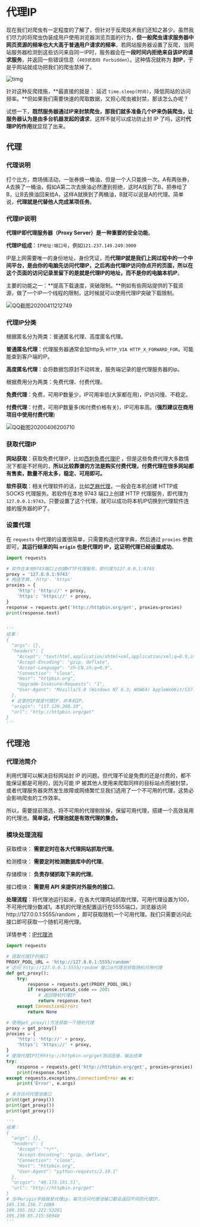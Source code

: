 # 代理IP

现在我们对爬虫有一定程度的了解了，但针对于反爬技术我们还知之甚少。虽然我们尽力的将爬虫伪装成用户使用浏览器浏览页面的行为，**但一般爬虫请求服务器中网页资源的频率也大大高于普通用户请求的频率**，若网站服务器设置了反爬，当网站服务器检测到这些访问来自同一IP时，服务器会在**一段时间内拒绝来自该IP的请求服务**，并返回一些错误信息（`403状态码 Forbidden`）。这种情况就称为 **封IP**，于是乎网站就成功把我们的爬虫禁掉了。

![timg](image/timg.jpg)

针对这种反爬措施，**最直接的就是： 延迟 `time.sleep(时间)`，降低网站的访问频率。**但如果我们需要快速的爬取数据，又担心爬虫被封禁，那该怎么办呢？

试想一下，**既然服务器通过IP来封禁爬虫，那我们就多准备几个IP来伪装爬虫，让服务器认为是由多台机器发起的请求**，这样不就可以成功防止封 IP 了吗，这时**代理IP的作用**就显现了出来。

## 代理

### 代理说明

打个比方，商场搞活动，一张券换一桶油，但是一个人只能换一次。A有两张券，A去换了一桶油，假如A第二次去换油必然遭到拒绝，这时A找到了B，把券给了B，让B去换油回来给A，这样A就换到了两桶油，B就可以说是A的代理。简单说，**代理就是代替他人完成某项任务**。

### 代理IP说明

**代理IP即代理服务器（Proxy Server）是一种重要的安全功能**。

**代理IP组成**：`IP地址:端口号`，例如`121.237.149.249:3000`

IP是上网需要唯一的身份地址，身份凭证，而**代理IP就是我们上网过程中的一个中间平台，是由你的电脑先访问代理IP，之后再由代理IP访问你点开的页面，所以在这个页面的访问记录里留下的是就是代理IP的地址，而不是你的电脑本机IP**。

主要的功能之一：**提高下载速度，突破限制。**例如有些网站提供的下载资源，做了一个IP一个线程的限制，这时候就可以使用代理IP突破下载限制。

![QQ截图20200411212749](image/QQ截图20200411212749.png)

### 代理IP分类

根据匿名分为两类：普通匿名代理、高度匿名代理。

**普通匿名代理**：代理服务器通常会加http头 `HTTP_VIA HTTP_X_FORWARD_FOR`，可能能查到客户端的IP。

**高度匿名代理**：会将数据包原封不动转发，服务端记录的是代理服务器的ip。

根据费用分为两类：免费代理、付费代理。

**免费代理**：免费，可用IP数量少，IP可用率低(大家都在用)，IP访问慢、不稳定。

**付费代理**：付费，可用IP数量多(和付费价格有关)，IP可用率高。(**强烈建议在商用项目中使用付费代理**)

![QQ截图20200406200710](image/QQ截图20200406200710.png)

### 获取代理IP

**网站获取**：获取免费代理IP，比如[西刺免费代理IP](http://www.xicidaili.com/) ，但是这些免费代理大多数情况下都是不好用的，**所以比较靠谱的方法是购买付费代理，付费代理在很多网站都有售卖，数量不用太多，稳定、可用即可。**

**软件获取**：相关代理软件的话，比如[芝麻代理](http://www.zhimaruanjian.com/)，一般会在本机创建 HTTP或SOCKS 代理服务。若软件在本地 9743 端口上创建 HTTP 代理服务，即代理为 `127.0.0.1:9743`，只要设置了这个代理，就可以成功将本机IP切换到代理软件连接的服务器的IP了。

### 设置代理

在 `requests` 中代理的设置很简单，只需要构造代理字典，然后通过 `proxies` 参数即可，**其运行结果的叫 `origin` 也是代理的 IP，这证明代理已经设置成功**。

```python
import requests

# 软件在本地9743端口上创建HTTP代理服务，即代理为127.0.0.1:9743
proxy = '127.0.0.1:9743'
# 构造字典，'http'、'https'
proxies = {
    'http': 'http://' + proxy,
    'https': 'https://' + proxy,
}
response = requests.get('http://httpbin.org/get', proxies=proxies)
print(response.text)


'''
结果：
{
  "args": {}, 
  "headers": {
    "Accept": "text/html,application/xhtml+xml,application/xml;q=0.9,image/webp,image/apng,*/*;q=0.8", 
    "Accept-Encoding": "gzip, deflate", 
    "Accept-Language": "zh-CN,zh;q=0.9", 
    "Connection": "close", 
    "Host": "httpbin.org", 
    "Upgrade-Insecure-Requests": "1", 
    "User-Agent": "Mozilla/5.0 (Windows NT 6.3; WOW64) AppleWebKit/537.36 (KHTML, like Gecko) Chrome/63.0.3239.132 Safari/537.36"
  }, 
  # 这里的IP就是代理IP，非本机IP。
  "origin": "117.139.208.10", 
  "url": "http://httpbin.org/get"
}
'''
```

## 代理池

### 代理池简介

利用代理可以解决目标网站封 IP 的问题。但代理不论是免费的还是付费的，都不能保证都是可用的，因为可能 IP 被其他人使用来爬取同样的目标站点而被封禁，或者代理服务器突然发生故障或网络繁忙旦我们选用了一个不可用的代理，这势必会影响爬虫的工作效率。

所以，需要提前筛选，将不可用的代理剔除掉，保留可用代理，搭建一个高效易用的代理池。**简单说，代理池就是有效代理的集合。**

### 模块处理流程

获取模块： **需要定时在各大代理网站抓取代理**。

检测模块： **需要定时检测数据库中的代理**。

存储模块： **负责存储抓取下来的代理**。

接口模块： **需要用 API 来提供对外服务的接口**。

**处理流程**：将代理池运行起来，在各大代理网站抓取代理，可用代理设置为100，不可用代理分数减1。本机的代理池配置运行在5555端口，浏览器访问http://127.0.0.1:5555/random ，即可获取随机一个可用代理。我们只需要访问此接口即可获取一个随机可用代理。

详情参考：[IP代理池](https://blog.csdn.net/HYdongdong2063/article/details/91867296)

```python
import requests

# 获取代理IP的接口
PROXY_POOL_URL = 'http://127.0.0.1:5555/random'
# 访问'http://127.0.0.1:5555/random'接口从代理池获取随机可用代理
def get_proxy():
    try:
        response = requests.get(PROXY_POOL_URL)
        if response.status_code == 200:
        	# 返回随机代理IP
            return response.text
    except ConnectionError:
        return None

# 使用get_proxy()方法获取一个随机代理
proxy = get_proxy()
proxies = {
    'http': 'http://' + proxy,
    'https': 'https://' + proxy,
}
# 使用代理IP打开http://httpbin.org/get测试连接，输出结果
try:
    response = requests.get('http://httpbin.org/get', proxies=proxies)
    print(response.text)
except requests.exceptions.ConnectionError as e:
    print('Error', e.args)

# 多次访问代理池接口
print(get_proxy())
print(get_proxy())
print(get_proxy())

'''
结果：
{
  "args": {}, 
  "headers": {
    "Accept": "*/*", 
    "Accept-Encoding": "gzip, deflate", 
    "Connection": "close", 
    "Host": "httpbin.org", 
    "User-Agent": "python-requests/2.19.1"
  }, 
  "origin": "46.173.191.51", 
  "url": "http://httpbin.org/get"
}
# 当中origin字段就是代理ip，每次访问代理池接口都会返回不同的代理IP。
185.136.158.7:1080
189.195.162.222:53281
195.238.85.215:50948
'''
```

